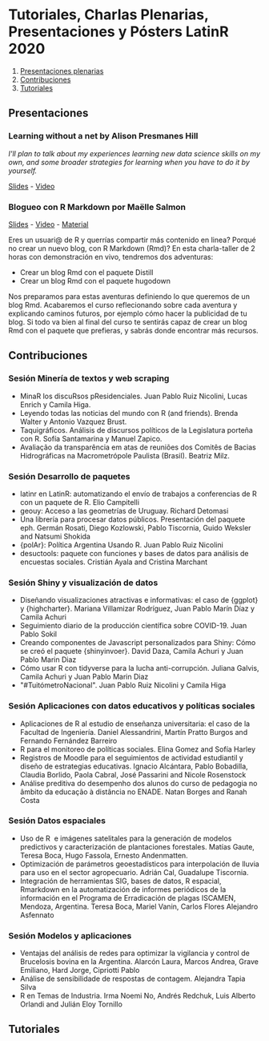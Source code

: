 # Tutoriales, Charlas Plenarias, Presentaciones y Pósters LatinR 2020

1. [Presentaciones plenarias](#Presentaciones)
2. [Contribuciones](#Contribuciones)
3. [Tutoriales](#Tutoriales)

## Presentaciones

### Learning without a net by Alison Presmanes Hill

_I'll plan to talk about my experiences learning new data science skills on my own, and some broader strategies for learning when you have to do it by yourself._

[Slides](https://alison.netlify.app/latinr-learn/#1) - [Video]()

### Blogueo con R Markdown por Maëlle Salmon


[Slides](https://bloguearrr.netlify.app/intro/slides/#/) - [Video]() - [Material](https://bloguearrr.netlify.app/intro/starters/)

Eres un usuari@ de R y querrías compartir más contenido en linea? Porqué no crear un nuevo blog, con R Markdown (Rmd)? En esta charla-taller de 2 horas con demonstración en vivo, tendremos dos adventuras:

   * Crear un blog Rmd con el paquete Distill
   * Crear un blog Rmd con el paquete hugodown


Nos preparamos para estas aventuras definiendo lo que queremos de un blog Rmd. Acabaremos el curso reflecionando sobre cada aventura y explicando caminos futuros, por ejemplo cómo hacer la publicidad de tu blog. Si todo va bien al final del curso te sentirás capaz de crear un blog Rmd con el paquete que prefieras, y sabrás donde encontrar más recursos.


## Contribuciones

### Sesión Minería de textos y web scraping

* MinaR los discuRsos pResidenciales.	Juan Pablo Ruiz Nicolini, Lucas Enrich y Camila Higa.
* Leyendo todas las noticias del mundo con R (and friends).	Brenda Walter y Antonio Vazquez Brust. 
* Taquigráficos. Análisis de discursos políticos de la Legislatura porteña con R.	Sofía Santamarina y Manuel Zapico.
* Avaliação da transparência em atas de reuniões dos Comitês de Bacias Hidrográficas na Macrometrópole Paulista (Brasil).	Beatriz Milz.

### Sesión Desarrollo de paquetes

* latinr en LatinR: automatizando el envío de trabajos a conferencias de R con un paquete de R.	Elio Campitelli
* geouy: Acceso a las geometrías de Uruguay.	Richard Detomasi
* Una librería para procesar datos públicos. Presentación del paquete eph.	Germán Rosati, Diego Kozlowski, Pablo Tiscornia, Guido Weksler and Natsumi Shokida
* {polAr}: Política Argentina Usando R. 	Juan Pablo Ruiz Nicolini
* desuctools: paquete con funciones y bases de datos para análisis de encuestas sociales.	Cristián Ayala and Cristina Marchant

### Sesión Shiny y visualización de datos

* Diseñando visualizaciones atractivas e informativas: el caso de {ggplot} y {highcharter}.	Mariana Villamizar Rodríguez, Juan Pablo Marín Díaz y Camila Achuri
* Seguimiento diario de la producción científica sobre COVID-19.	Juan Pablo Sokil
* Creando componentes de Javascript personalizados para Shiny: Cómo se creó el paquete {shinyinvoer}.	David Daza, Camila Achuri y Juan Pablo Marin Diaz
* Cómo usar R con tidyverse para la lucha anti-corrupción.	Juliana Galvis, Camila Achuri y Juan Pablo Marin Diaz
* "#TuitómetroNacional".	Juan Pablo Ruiz Nicolini y Camila Higa

### Sesión Aplicaciones con datos educativos y políticas sociales

* Aplicaciones de R al estudio de enseñanza universitaria: el caso de la Facultad de Ingeniería.	Daniel Alessandrini, Martín Pratto Burgos and Fernando Fernández Barreiro
* R para el monitoreo de políticas sociales.	Elina Gomez and Sofía Harley
* Registros de Moodle para el seguimientos de actividad estudiantil y diseño de estrategias educativas.	Ignacio Alcántara, Pablo Bobadilla, Claudia Borlido, Paola Cabral, José Passarini and Nicole Rosenstock
* Análise preditiva do desempenho dos alunos do curso de pedagogia no âmbito da educação à distância no ENADE.	Natan Borges and Ranah Costa

### Sesión Datos espaciales

* Uso de R  e imágenes satelitales para la generación de modelos predictivos y caracterización de plantaciones forestales.	Matías Gaute, Teresa Boca, Hugo Fassola, Ernesto Andenmatten.
* Optimización de parámetros geoestadísticos para interpolación de lluvia para uso en el sector agropecuario.	Adrián Cal, Guadalupe Tiscornia.
* Integración de herramientas SIG, bases de datos, R espacial, Rmarkdown en la automatización de informes periódicos de la información en el Programa de Erradicación de plagas ISCAMEN, Mendoza, Argentina.	Teresa Boca, Mariel Vanin, Carlos Flores  Alejandro Asfennato

### Sesión Modelos y aplicaciones

* Ventajas del análisis de redes para optimizar la vigilancia y control de Brucelosis bovina en la Argentina.	Alarcón Laura, Marcos Andrea, Grave Emiliano, Hard Jorge, Cipriotti Pablo
* Análise de sensibilidade de respostas de contagem.	Alejandra Tapia Silva
* R en Temas de Industria.	Irma Noemi No, Andrés Redchuk, Luis Alberto Orlandi and Julián Eloy Tornillo


## Tutoriales

